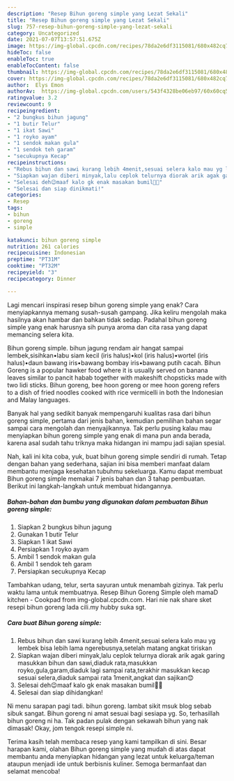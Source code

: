 ```yaml
---
description: "Resep Bihun goreng simple yang Lezat Sekali"
title: "Resep Bihun goreng simple yang Lezat Sekali"
slug: 757-resep-bihun-goreng-simple-yang-lezat-sekali
category: Uncategorized
date: 2021-07-07T13:57:51.675Z
image: https://img-global.cpcdn.com/recipes/78da2e6df3115081/680x482cq70/bihun-goreng-simple-foto-resep-utama.jpg
hideToc: false
enableToc: true
enableTocContent: false
thumbnail: https://img-global.cpcdn.com/recipes/78da2e6df3115081/680x482cq70/bihun-goreng-simple-foto-resep-utama.jpg
cover: https://img-global.cpcdn.com/recipes/78da2e6df3115081/680x482cq70/bihun-goreng-simple-foto-resep-utama.jpg
author:  Elys Emon
authorAv:  https://img-global.cpcdn.com/users/543f4328be06eb97/60x60cq50/avatar.jpg
ratingvalue: 3.2
reviewcount: 9
recipeingredient:
- "2 bungkus bihun jagung"
- "1 butir Telur"
- "1 ikat Sawi"
- "1 royko ayam"
- "1 sendok makan gula"
- "1 sendok teh garam"
- "secukupnya Kecap"
recipeinstructions:
- "Rebus bihun dan sawi kurang lebih 4menit,sesuai selera kalo mau yg lembek bisa lebih lama ngerebusnya,setelah matang angkat tiriskan"
- "Siapkan wajan diberi minyak,lalu ceplok telurnya diorak arik agak garing masukkan bihun dan sawi,diaduk rata,masukkan royko,gula,garam,diaduk lagi sampai rata,terakhir masukkan kecap sesuai selera,diaduk sampai rata 1menit,angkat dan sajikan😊"
- "Selesai deh😉maaf kalo gk enak masakan bumil🙏🏻"
- "Selesai dan siap dinikmati!"
categories:
- Resep
tags:
- bihun
- goreng
- simple

katakunci: bihun goreng simple 
nutrition: 261 calories
recipecuisine: Indonesian
preptime: "PT31M"
cooktime: "PT32M"
recipeyield: "3"
recipecategory: Dinner

---
```



Lagi mencari inspirasi resep bihun goreng simple yang enak? Cara menyiapkannya memang susah-susah gampang. Jika keliru mengolah maka hasilnya akan hambar dan bahkan tidak sedap. Padahal bihun goreng simple yang enak harusnya sih punya aroma dan cita rasa yang dapat memancing selera kita.


Bihun goreng simple. bihun jagung rendam air hangat sampai lembek,sisihkan•labu siam kecil (iris halus)•kol (iris halus)•wortel (iris halus)•daun bawang iris•bawang bombay iris•bawang putih cacah. Bihun Goreng is a popular hawker food where it is usually served on banana leaves similar to pancit habab together with makeshift chopsticks made with two lidi sticks. Bihun goreng, bee hoon goreng or mee hoon goreng refers to a dish of fried noodles cooked with rice vermicelli in both the Indonesian and Malay languages.

Banyak hal yang sedikit banyak mempengaruhi kualitas rasa dari bihun goreng simple, pertama dari jenis bahan, kemudian pemilihan bahan segar sampai cara mengolah dan menyajikannya. Tak perlu pusing kalau mau menyiapkan bihun goreng simple yang enak di mana pun anda berada, karena asal sudah tahu triknya maka hidangan ini mampu jadi sajian spesial.


Nah, kali ini kita coba, yuk, buat bihun goreng simple sendiri di rumah. Tetap dengan bahan yang sederhana, sajian ini bisa memberi manfaat dalam membantu menjaga kesehatan tubuhmu sekeluarga. Kamu dapat membuat Bihun goreng simple memakai 7 jenis bahan dan 3 tahap pembuatan. Berikut ini langkah-langkah untuk membuat hidangannya.

<!--inarticleads1-->

##### Bahan-bahan dan bumbu yang digunakan dalam pembuatan Bihun goreng simple:

1. Siapkan 2 bungkus bihun jagung
1. Gunakan 1 butir Telur
1. Siapkan 1 ikat Sawi
1. Persiapkan 1 royko ayam
1. Ambil 1 sendok makan gula
1. Ambil 1 sendok teh garam
1. Persiapkan secukupnya Kecap


Tambahkan udang, telur, serta sayuran untuk menambah gizinya. Tak perlu waktu lama untuk membuatnya. Resep Bihun Goreng Simple oleh mamaD kitchen - Cookpad from img-global.cpcdn.com. Hari nie nak share sket resepi bihun goreng lada cili.my hubby suka sgt. 

<!--inarticleads2-->

##### Cara buat Bihun goreng simple:

1. Rebus bihun dan sawi kurang lebih 4menit,sesuai selera kalo mau yg lembek bisa lebih lama ngerebusnya,setelah matang angkat tiriskan
1. Siapkan wajan diberi minyak,lalu ceplok telurnya diorak arik agak garing masukkan bihun dan sawi,diaduk rata,masukkan royko,gula,garam,diaduk lagi sampai rata,terakhir masukkan kecap sesuai selera,diaduk sampai rata 1menit,angkat dan sajikan😊
1. Selesai deh😉maaf kalo gk enak masakan bumil🙏🏻
1. Selesai dan siap dihidangkan!

Ni menu sarapan pagi tadi. bihun goreng. lambat sikit msuk blog sebab sibuk sangat. Bihun goreng ni amat sesuai bagi sesiapa yg. So, terhasillah bihun goreng ni ha. Tak padan pulak dengan sekawah bihun yang nak dimasak! Okay, jom tengok resepi simple ni. 

Terima kasih telah membaca resep yang kami tampilkan di sini. Besar harapan kami, olahan Bihun goreng simple yang mudah di atas dapat membantu anda menyiapkan hidangan yang lezat untuk keluarga/teman ataupun menjadi ide untuk berbisnis kuliner. Semoga bermanfaat dan selamat mencoba!
